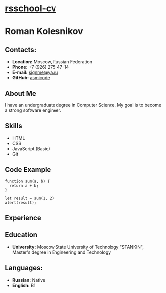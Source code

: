 # __[rsschool-cv](https://asmicode.github.io/rsschool-cv/)__

# __Roman Kolesnikov__

## Contacts:
- __Location:__ Moscow, Russian Federation
- __Phone:__ +7 (926) 275-47-14
- __E-mail:__ signme@ya.ru
- __GitHub:__ [asmicode](https://github.com/AsmiCode)

## __About Me__
I have an undergraduate degree in Computer Science. My goal is to become a strong software engineer.

## __Skills__
- HTML
- CSS
- JavaScript (Basic)
- Git

## __Code Example__
```
function sum(a, b) {
  return a + b;
}

let result = sum(1, 2);
alert(result);
```

## __Experience__

## __Education__ 
- __University:__ Moscow State University of Technology "STANKIN", Master's degree in Engineering and Technology

## Languages:
- __Russian:__ Native
- __English:__ B1